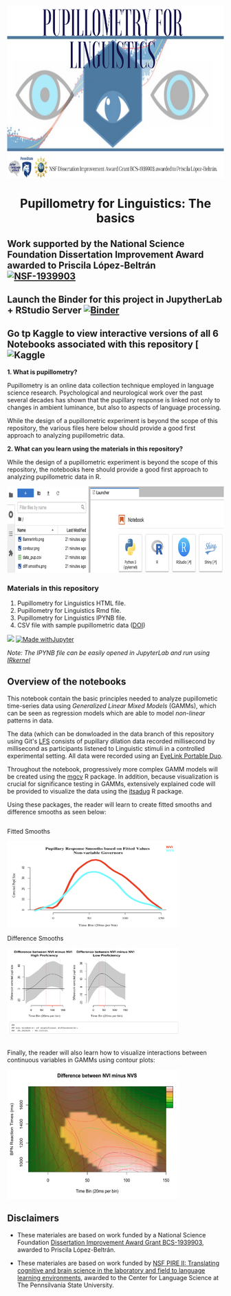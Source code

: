 <p align="center">
  <img width="800" height="400" src="https://github.com/prislb/Pupillometry_Basics/blob/main/BannerInfo.png">
</p>

<div align="center"> <h1 align="center"> Pupillometry for Linguistics: The basics </h1> </div>

## Work supported by the National Science Foundation Dissertation Improvement Award awarded to Priscila López-Beltrán  [![NSF-1939903](https://img.shields.io/badge/NSF-1939903-blue.svg)](https://www.nsf.gov/awardsearch/showAward?AWD_ID=1939903&HistoricalAwards=false) 

## Launch the Binder for this project in JupytherLab + RStudio Server [![Binder](https://mybinder.org/badge_logo.svg)](https://mybinder.org/v2/gh/prislb/Pupillometry_Basics.git/main??urlpath=rstudio)

## Go tp Kaggle to view interactive versions of all 6 Notebooks associated with this repository [![Kaggle](https://www.kaggle.com/priscilalpezbeltrn/code)

**1. What is pupillometry?**


Pupillometry is an online data collection technique employed in language science research. Psychological and neurological work over the past several decades has shown that the pupillary response is linked not only to changes in ambient luminance, but also to aspects of language processing.

While the design of a pupillometric experiment is beyond the scope of this repository, the various files here below should provide a good first approach to analyzing pupillometric data. 

**2. What can you learn using the materials in this repository?**


While the design of a pupillometric experiment is beyond the scope of this repository, the notebooks here should provide a good first approach to analyzing pupillometric data in R. 

<p align="center">
  <img width="600" height="200" src="https://github.com/prislb/Pupillometry_Basics/blob/main/Rserver.png">
</p>


### Materials in this repository
1. Pupillometry for Linguistics HTML file.
2. Pupillometry for Linguistics Rmd file.
3. Pupillometry for Linguistics IPYNB file.
4. CSV file with sample pupillometric data ([DOI](10.34740/kaggle/ds/2021248))

![](https://img.shields.io/badge/R-276DC3?style=for-the-badge&logo=r&logoColor=white)
[![Made withJupyter](https://img.shields.io/badge/Made%20with-Jupyter-orange?style=for-the-badge&logo=Jupyter)](https://jupyter.org/try)

*Note: The IPYNB file can be easily opened in JupyterLab and run using [IRkernel](https://irkernel.github.io/)*

## Overview of the notebooks
This notebook contain the basic principles needed to analyze pupillometic time-series data using *Generalized Linear Mixed Models* (GAMMs), which can be seen as regression models which are able to model *non-linear* patterns in data.  

The data (which can be donwloaded in the data branch of this repository using Git's [LFS](https://github.com/prislb/Pupillometry_Basics/tree/data) consists of pupillary dilation data recorded millisecond by millisecond as participants listened to Linguistic stimuli in a controlled experimental setting. All data were recorded using an [EyeLink Portable Duo](https://www.sr-research.com/eyelink-portable-duo/).

Throughout the notebook, progressively more complex GAMM models will be created using the [mgcv](https://cran.r-project.org/web/packages/mgcv/index.html) R package. In addition, because visualization is crucial for significance testing in GAMMs, extensively explained code will be provided to visualize the data using the [itsadug](https://cran.r-project.org/web/packages/itsadug/index.html) R package. 

Using these packages, the reader will learn to create fitted smooths and difference smooths as seen below:



<div class="column">
          <p>Fitted Smooths</p>
        <img src="https://github.com/prislb/Pupillometry_Basics/blob/main/fitted%20smooth.jpeg" height="200" width="400"/>
    </div>
<div class="column">    
        <p>Difference Smooths</p>
        <img src="https://github.com/prislb/Pupillometry_Basics/blob/main/diff%20smooths.png" height="200" width="400"/>
    </div>
</div>

<br>

Finally, the reader will also learn how to visualize interactions between continuous variables in GAMMs using contour plots:
<div class="column">    
        <img src="https://github.com/prislb/Pupillometry_Basics/blob/main/contour.png" height="300" width="400"/>
    </div>
</div>

## Disclaimers
- These materiales are based on work funded by a National Science Foundation [Dissertation Improvement Award Grant BCS-1939903](https://www.nsf.gov/awardsearch/showAward?AWD_ID=1939903&HistoricalAwards=false), awarded to Priscila López-Beltrán. 

- These materiales are based on work funded by [NSF PIRE II: Translating cognitive and brain science in the laboratory and field to language learning environments](https://pire.la.psu.edu/about/pire-ii-translating-cognitive-and-brain-science-research-to-the-field-of-education-settings), awarded to the Center for Language Science at The Pennsilvania State University.
